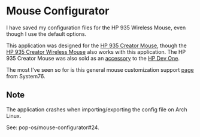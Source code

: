 # Mouse Configurator

I have saved my configuration files for the HP 935 Wireless Mouse, even though
I use the default options.

This application was designed for the
[HP 935 Creator Mouse](https://www.hp.com/us-en/shop/pdp/hp-935-creator-wireless-mouse),
though the
[HP 935 Creator Wireless Mouse](https://www.hp.com/us-en/shop/pdp/hp-silver-930-creator-wireless-mouse)
also works with this application.  The HP 935 Creator Mouse was also sold as an
[accessory](https://www.phoronix.com/review/hp-dev-one) to the
[HP Dev One](https://en.wikipedia.org/wiki/HP_EliteBook#HP_Dev_One).

The most I've seen so for is this general mouse customization support
[page](https://support.system76.com/articles/custom-mouse-buttons/) from
System76.

## Note
The application crashes when importing/exporting the config file on Arch Linux.

See: pop-os/mouse-configurator#24.

